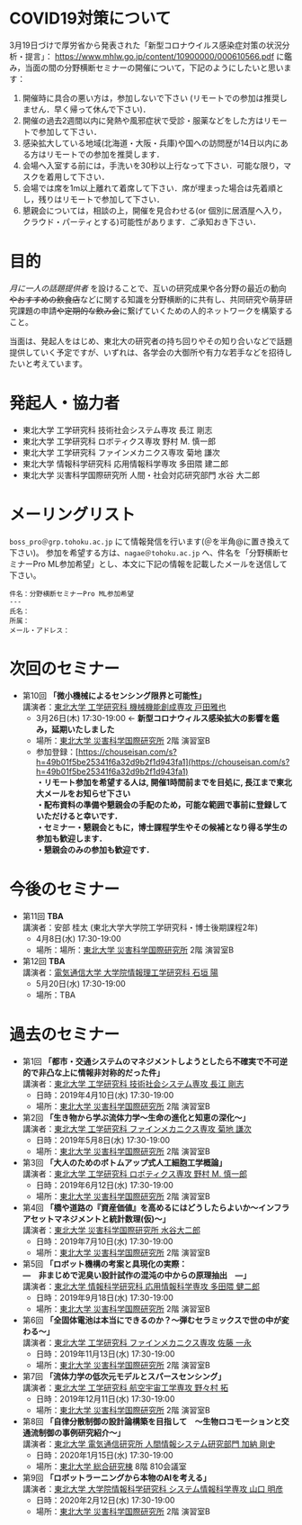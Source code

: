 # COVID19対策について
3月19日づけで厚労省から発表された「新型コロナウイルス感染症対策の状況分析・提言」：
https://www.mhlw.go.jp/content/10900000/000610566.pdf
に鑑み，当面の間の分野横断セミナーの開催について，下記のようにしたいと思います：
1. 開催時に具合の悪い方は，参加しないで下さい (リモートでの参加は推奨しません．早く帰って休んで下さい)．
2. 開催の過去2週間以内に発熱や風邪症状で受診・服薬などをした方はリモートで参加して下さい．
3. 感染拡大している地域(北海道・大阪・兵庫)や国への訪問歴が14日以内にある方はリモートでの参加を推奨します．
4. 会場へ入室する前には，手洗いを30秒以上行なって下さい．可能な限り，マスクを着用して下さい．
5. 会場では席を1m以上離れて着席して下さい．席が埋まった場合は先着順とし，残りはリモートで参加して下さい．
6. 懇親会については，相談の上，開催を見合わせる(or 個別に居酒屋へ入り，クラウド・パーティとする)可能性があります．ご承知おき下さい．

# 目的
*月に一人の話題提供者* を設けることで、互いの研究成果や各分野の最近の動向~~やおすすめの飲食店~~などに関する知識を分野横断的に共有し、共同研究や萌芽研究課題の申請~~や定期的な飲み会~~に繋げていくための人的ネットワークを構築すること。

当面は、発起人をはじめ、東北大の研究者の持ち回りやその知り合いなどで話題提供していく予定ですが、いずれは、各学会の大御所や有力な若手などを招待したいと考えています。

# 発起人・協力者
- 東北大学 工学研究科 技術社会システム専攻 長江 剛志
- 東北大学 工学研究科 ロボティクス専攻 野村 M. 慎一郎
- 東北大学 工学研究科 ファインメカニクス専攻 菊地 謙次
- 東北大学 情報科学研究科 応用情報科学専攻 多田隈 建二郎
- 東北大学 災害科学国際研究所 人間・社会対応研究部門 水谷 大二郎

# メーリングリスト
```boss_pro＠grp.tohoku.ac.jp``` にて情報発信を行います(＠を半角@に置き換えて下さい)。
参加を希望する方は、```nagae＠tohoku.ac.jp``` へ、件名を「分野横断セミナーPro ML参加希望」とし、本文に下記の情報を記載したメールを送信して下さい。

```
件名：分野横断セミナーPro ML参加希望
---
氏名：
所属：
メール・アドレス：
```

# 次回のセミナー
- 第10回 **「微小機械によるセンシング限界と可能性」**  
講演者：[東北大学 工学研究科 機械機能創成専攻 戸田雅也](https://researchmap.jp/todamasaya)
  - 3月26日(木) 17:30-19:00 ← __新型コロナウィルス感染拡大の影響を鑑み，延期いたしました__
  - 場所：[東北大学 災害科学国際研究所](http://irides.tohoku.ac.jp/access/index.html) 2階 演習室B
  - 参加登録：[https://chouseisan.com/s?h=49b01f5be25341f6a32d9b2f1d943fa1](https://chouseisan.com/s?h=49b01f5be25341f6a32d9b2f1d943fa1)  
  __・リモート参加を希望する人は, 開催1時間前までを目処に, 長江まで東北大メールをお知らせ下さい__  
  __・配布資料の準備や懇親会の手配のため，可能な範囲で事前に登録していただけると幸いです．__  
  __・セミナー・懇親会ともに，博士課程学生やその候補となり得る学生の参加も歓迎します．__  
  __・懇親会のみの参加も歓迎です．__  

# 今後のセミナー

- 第11回 **TBA**  
講演者：安部 桂太 (東北大学大学院工学研究科・博士後期課程2年)
  - 4月8日(水) 17:30-19:00
  - 場所：場所：[東北大学 災害科学国際研究所](http://irides.tohoku.ac.jp/access/index.html) 2階 演習室B
- 第12回 **TBA**  
講演者：[電気通信大学 大学院情報理工学研究科 石垣 陽](https://nrid.nii.ac.jp/ja/nrid/1000050723350/) 
  - 5月20日(水) 17:30-19:00
  - 場所：TBA
  
# 過去のセミナー
- 第1回 **「都市・交通システムのマネジメントしようとしたら不確実で不可逆的で非凸な上に情報非対称的だった件」**  
講演者：[東北大学 工学研究科 技術社会システム専攻 長江 剛志](https://researchmap.jp/7000003472/)
  - 日時：2019年4月10日(水) 17:30-19:00 
  - 場所：[東北大学 災害科学国際研究所](http://irides.tohoku.ac.jp/access/index.html) 2階 演習室B
- 第2回 **「生き物から学ぶ流体力学～生命の進化と知恵の深化～」**  
講演者：[東北大学 工学研究科 ファインメカニクス専攻 菊地 謙次](https://researchmap.jp/7000010036/)
  - 日時：2019年5月8日(水) 17:30-19:00
  - 場所：[東北大学 災害科学国際研究所](http://irides.tohoku.ac.jp/access/index.html) 2階 演習室B
- 第3回 **「大人のためのボトムアップ式人工細胞工学概論」**  
講演者：[東北大学 工学研究科 ロボティクス専攻 野村 M. 慎一郎](https://researchmap.jp/read0156340/)
  - 日時：2019年6月12日(水) 17:30-19:00
  - 場所：[東北大学 災害科学国際研究所](http://irides.tohoku.ac.jp/access/index.html) 2階 演習室B
- 第4回 **「橋や道路の『資産価値』を高めるにはどうしたらよいか〜インフラアセットマネジメントと統計数理(仮)〜」**  
講演者：[東北大学 災害科学国際研究所 水谷大二郎](http://strep.main.jp/modules/pico/index.php?content_id=62)
  - 日時：2019年7月10日(水) 17:30-19:00
  - 場所：[東北大学 災害科学国際研究所](http://irides.tohoku.ac.jp/access/index.html) 2階 演習室B
- 第5回 **「ロボット機構の考案と具現化の実際：<br>―　非まじめで泥臭い設計試作の混沌の中からの原理抽出　―」**  
講演者：[東北大学 情報科学研究科 応用情報科学専攻 多田隈 健二郎](https://researchmap.jp/7000019110/)
  - 日時：2019年9月18日(水) 17:30-19:00
  - 場所：[東北大学 災害科学国際研究所](http://irides.tohoku.ac.jp/access/index.html) 2階 演習室B
- 第6回 **「全固体電池は本当にできるのか？〜弾むセラミックスで世の中が変わる〜」**  
講演者：[東北大学 工学研究科 ファインメカニクス専攻 佐藤 一永](https://researchmap.jp/read0210604/)
  - 日時：2019年11月13日(水) 17:30-19:00
  - 場所：[東北大学 災害科学国際研究所](http://irides.tohoku.ac.jp/access/index.html) 2階 演習室B
- 第7回 **「流体力学の低次元モデルとスパースセンシング」**  
講演者：[東北大学 工学研究科 航空宇宙工学専攻 野々村 拓](https://researchmap.jp/7000019134/)
  - 日時：2019年12月11日(水) 17:30-19:00
  - 場所：[東北大学 災害科学国際研究所](http://irides.tohoku.ac.jp/access/index.html) 2階 演習室B
- 第8回 **「自律分散制御の設計論構築を目指して　〜生物ロコモーションと交通流制御の事例研究紹介〜」**  
講演者：[東北大学 電気通信研究所 人間情報システム研究部門 加納 剛史](https://researchmap.jp/read0156300/)
  - 日時：2020年1月15日(水) 17:30-19:00
  - 場所：[東北大学 総合研究棟](https://www.eng.tohoku.ac.jp/map/?menu=campus&area=c&build=10) 8階 810会議室 
- 第9回 **「ロボットラーニングから本物のAIを考える」**  
講演者：[東北大学 大学院情報科学研究科 システム情報科学専攻 山口 明彦](http://akihikoy.net/info/index-j.php)
  - 日時：2020年2月12日(水) 17:30-19:00
  - 場所：[東北大学 災害科学国際研究所](http://irides.tohoku.ac.jp/access/index.html) 2階 演習室B
